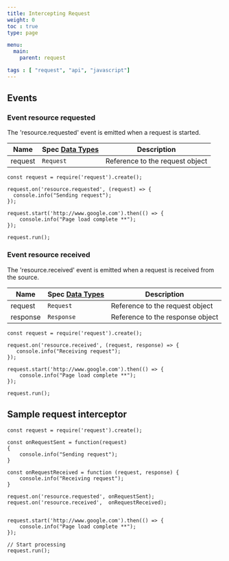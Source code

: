 ```yaml
---
title: Intercepting Request
weight: 0
toc : true
type: page

menu:
  main:
    parent: request

tags : [ "request", "api", "javascript"]
---
```


## Events

### Event resource requested

The 'resource.requested' event is emitted when a request is started.

| Name        	                                | Spec [Data Types](/syntax/datatypes)    | Description
| -------------	                                | ----------------------------------------| -----------
| request 	                                    | `Request`                               | Reference to the request object

```
const request = require('request').create();

request.on('resource.requested', (request) => {
  console.info("Sending request");
});

request.start('http://www.google.com').then(() => {
    console.info("Page load complete **");
});

request.run();
```

### Event resource received

The 'resource.received' event is emitted when a request is received from the source.

| Name        	                                | Spec [Data Types](/syntax/datatypes)    | Description
| -------------	                                | ----------------------------------------| -----------
| request 	                                    | `Request`                               | Reference to the request object
| response 	                                    | `Response`                              | Reference to the response object

```
const request = require('request').create();

request.on('resource.received', (request, response) => {
   console.info("Receiving request");
});

request.start('http://www.google.com').then(() => {
    console.info("Page load complete **");
});

request.run();
```

## Sample request interceptor

```
const request = require('request').create();

const onRequestSent = function(request)
{
    console.info("Sending request");
}

const onRequestReceived = function (request, response) {
    console.info("Receiving request");
}

request.on('resource.requested', onRequestSent);
request.on('resource.received',  onRequestReceived);


request.start('http://www.google.com').then(() => {
    console.info("Page load complete **");
});

// Start processing
request.run();

```